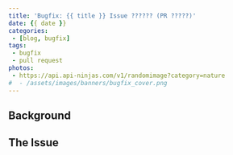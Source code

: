 ```yaml
---
title: 'Bugfix: {{ title }} Issue ?????? (PR ?????)'
date: {{ date }}
categories:
 - [blog, bugfix]
tags:
 - bugfix
 - pull request
photos:
 - https://api.api-ninjas.com/v1/randomimage?category=nature
#  - /assets/images/banners/bugfix_cover.png
---
```


<!-- This post summarizes the contributions suggested in this pull request... The work should resolve the issues laid forth by Issue \#123. -->

<!-- more -->

## Background ##

<!-- Describe the project this bug is related to -->

## The Issue ##

<!-- Describe the issue. -->
<!-- Describe the bugfix. -->

<!-- ## Updates... ## -->

<!-- The pull request has been merged into the project's main branch! -->

<!-- Pull Request ([#??????](#)): -->

<!-- ![Screenshot of successful merge](/assets/images/screenshots/fix_pr??????.png) -->